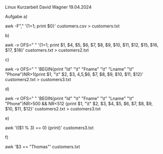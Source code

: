 Linux Kurzarbeit David Wagner 19.04.2024

Aufgabe
a)

awk -F"," '{$1=$1; print $0}' customers.csv > customers.txt

b)

awk -v OFS=" " '{$1=$1; print $1, $4, $5, $6, $7, $8, $9, $10, $11, $12, $15, $16, $17, $18}' customers.txt > customers2.txt

c)

awk -v OFS=" " 'BEGIN{print "Id" "\t" "Fname" "\t" "Lname" "\t" "Phone"}NR>1{print $1, "\t" $2, $3, $4,$5,$6, $7, $8, $9, $10, $11, $12}' customers2.txt > customers3.txt

d)

 awk -v OFS=" " 'BEGIN{print "Id" "\t" "Fname" "\t" "Lname" "\t" "Phone"}NR>500 && NR<512 {print $1, "\t" $2, $3, $4, $5, $6, $7, $8, $9, $10, $11, $12}' customers2.txt > customers3.txt


e)

awk '(($1 % 3) == 0) {print}' customers3.txt


f)

awk '$3 == "Thomas"' customers.txt


